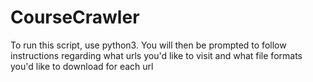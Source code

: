 # CourseCrawler

To run this script, use python3. You will then be prompted to follow instructions regarding what urls you'd like to visit and what file formats you'd like to download for each url
